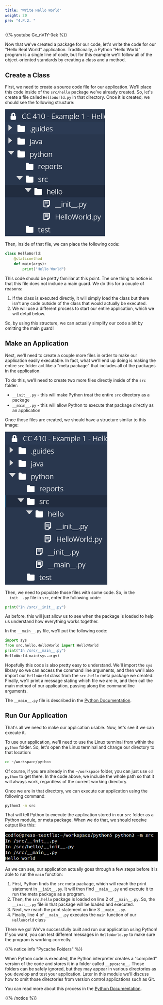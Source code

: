 ```yaml
---
title: "Write Hello World"
weight: 20
pre: "4.P.2. "
---
```


{{% youtube Gx_nV1Y-0ek %}}

Now that we've created a package for our code, let's write the code for our "Hello Real World" application. Traditionally, a Python "Hello World" program is a single line of code, but for this example we'll follow all of the object-oriented standards by creating a class and a method. 

## Create a Class

First, we need to create a source code file for our application. We'll place this code inside of the `src/hello` package we've already created. So, let's create a file called `HelloWorld.py` in that directory. Once it is created, we should see the following structure:

![Python Hello File](/images/e1/22hellostruct.png)

Then, inside of that file, we can place the following code:

```python
class HelloWorld:
    @staticmethod
    def main(args):
        print("Hello World")
```

This code should be pretty familiar at this point. The one thing to notice is that this file does not include a main guard. We do this for a couple of reasons:

1. If the class is executed directly, it will simply load the class but there isn't any code outside of the class that would actually be executed.
2. We will use a different process to start our entire application, which we will detail below.

So, by using this structure, we can actually simplify our code a bit by omitting the main guard!

## Make an Application

Next, we'll need to create a couple more files in order to make our application easily executable. In fact, what we'll end up doing is making the entire `src` folder act like a "meta package" that includes all of the packages in the application. 

To do this, we'll need to create two more files directly inside of the `src` folder:

* `__init__.py` - this will make Python treat the entire `src` directory as a package
* `__main__.py` - this will allow Python to execute that package directly as an application

Once those files are created, we should have a structure similar to this image:

![Python Meta Package](/images/e1/22meta.png)

Then, we need to populate those files with some code. So, in the `__init__.py` file in `src`, enter the following code:

```python
print("In /src/__init__.py")
```

As before, this will just allow us to see when the package is loaded to help us understand how everything works together.

In the `__main__.py` file, we'll put the following code:

```python
import sys
from src.hello.HelloWorld import HelloWorld
print("In /src/__main__.py")
HelloWorld.main(sys.argv)
```

Hopefully this code is also pretty easy to understand. We'll import the `sys` library so we can access the command line arguments, and then we'll also import our `HelloWorld` class from the `src.hello` meta package we created. Finally, we'll print a message stating which file we are in, and then call the main method of our application, passing along the command line arguments. 

The `__main__.py` file is described in the [Python Documentation](https://docs.python.org/3/library/__main__.html).

## Run Our Application

That's all we need to make our application usable. Now, let's see if we can execute it.

To use our application, we'll need to use the Linux terminal from within the `python` folder. So, let's open the Linux terminal and change our directory to that location:

```bash
cd ~/workspace/python
```

Of course, if you are already in the `~/workspace` folder, you can just use `cd python` to get there. In the code above, we include the whole path so that it will always work, regardless of the current working directory. 

Once we are in that directory, we can execute our application using the following command:

```bash
python3 -m src
```

That will tell Python to execute the application stored in our `src` folder as a Python module, or meta package. When we do that, we should receive output like this:

![Python Output](/images/e1/22output.png)

As we can see, our application actually goes through a few steps before it is able to run the `main` function:

1. First, Python finds the `src` meta package, which will reach the print statement in `__init__.py`. It will then find `__main__.py` and execute it to run the meta package as a program.
2. Then, the `src.hello` package is loaded on line 2 of `__main__.py`. So, the `__init__.py` file in that package will be loaded and executed.
3. Next, we reach the print statement on line 3 `__main__.py`.
4. Finally, line 4 of `__main__.py` executes the `main` function of our `HelloWorld` class

There we go! We've successfully built and run our application using Python! If you want, you can test different messages in `HelloWorld.py` to make sure the program is working correctly.

{{% notice info "Pycache Folders" %}}

When Python code is executed, the Python interpreter creates a "compiled" version of the code and stores it in a folder called `__pycache__`. Those folders can be safely ignored, but they may appear in various directories as you develop and test your application. Later in this module we'll discuss how to omit those directories from version control applications such as Git. 

You can read more about this process in the [Python Documentation](https://docs.python.org/3/tutorial/modules.html#compiled-python-files).

{{% /notice %}}